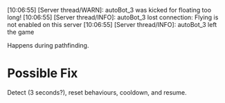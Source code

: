 [10:06:55] [Server thread/WARN]: autoBot_3 was kicked for floating too long!
[10:06:55] [Server thread/INFO]: autoBot_3 lost connection: Flying is not enabled on this server
[10:06:55] [Server thread/INFO]: autoBot_3 left the game

Happens during pathfinding. 

# Possible Fix

Detect (3 seconds?), reset behaviours, cooldown, and resume.